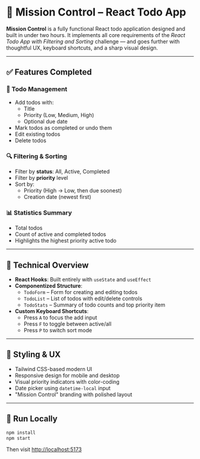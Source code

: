 # 🚀 Mission Control – React Todo App

**Mission Control** is a fully functional React todo application designed and built in under two hours. It implements all core requirements of the _React Todo App with Filtering and Sorting_ challenge — and goes further with thoughtful UX, keyboard shortcuts, and a sharp visual design.

---

## ✅ Features Completed

### 📝 Todo Management

- Add todos with:
  - Title
  - Priority (Low, Medium, High)
  - Optional due date
- Mark todos as completed or undo them
- Edit existing todos
- Delete todos

### 🔍 Filtering & Sorting

- Filter by **status**: All, Active, Completed
- Filter by **priority** level
- Sort by:
  - Priority (High → Low, then due soonest)
  - Creation date (newest first)

### 📊 Statistics Summary

- Total todos
- Count of active and completed todos
- Highlights the highest priority active todo

---

## 🧠 Technical Overview

- **React Hooks**: Built entirely with `useState` and `useEffect`
- **Componentized Structure**:
  - `TodoForm` – Form for creating and editing todos
  - `TodoList` – List of todos with edit/delete controls
  - `TodoStats` – Summary of todo counts and top priority item
- **Custom Keyboard Shortcuts**:
  - Press `A` to focus the add input
  - Press `F` to toggle between active/all
  - Press `P` to switch sort mode

---

## 💅 Styling & UX

- Tailwind CSS-based modern UI
- Responsive design for mobile and desktop
- Visual priority indicators with color-coding
- Date picker using `datetime-local` input
- "Mission Control" branding with polished layout

---

## 📁 Run Locally

```bash
npm install
npm start
```

Then visit <http://localhost:5173>
